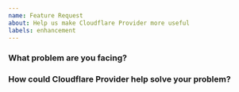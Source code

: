 ```yaml
---
name: Feature Request
about: Help us make Cloudflare Provider more useful
labels: enhancement
---
```

<!--
Thank you for helping to improve Cloudflare Provider!

Please be sure to search for open issues before raising a new one. We use issues
for bug reports and feature requests. Please find us at https://slack.crossplane.io
for questions, support, and discussion.
-->

### What problem are you facing?
<!--
Please tell us a little about your use case - it's okay if it's hypothetical!
Leading with this context helps frame the feature request so we can ensure we
implement it sensibly.
--->

### How could Cloudflare Provider help solve your problem?
<!--
Let us know how you think Cloudflare Provider could help with your use case.
-->

